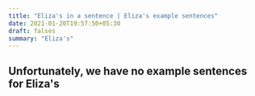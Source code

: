 ```yaml
---
title: "Eliza's in a sentence | Eliza's example sentences"
date: 2021-01-20T19:57:50+05:30
draft: falses
summary: "Eliza's"
---
```

## Unfortunately, we have no example sentences for Eliza's                 
